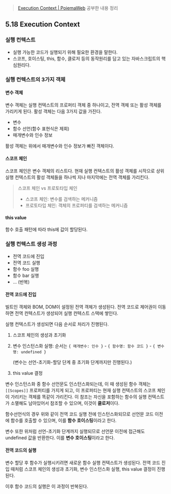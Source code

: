 
> [Execution Context | PoiemaWeb](https://poiemaweb.com/js-execution-context) 공부한 내용 정리

## 5.18 Execution Context

### 실행 컨텍스트

- 실행 가능한 코드가 실행되기 위해 필요한 환경을 말한다.
- 스코프, 호이스팅, this, 함수, 클로저 등의 동작원리를 담고 있는 자바스크립트의 핵심원리다.

### 실행 컨텍스트의 3가지 객체

#### 변수 객체

변수 객체는 실행 컨텍스트의 프로퍼티 객체 중 하나이고, 전역 객체 또는 활성 객체를 가리키게 된다. 활성 객체는 다음 3가지 값을 가진다.

- 변수
- 함수 선언(함수 표현식은 제회)
- 매개변수와 인수 정보

활성 객체는 위에서 매개변수와 인수 정보가 빠진 객체이다.

#### 스코프 체인

스코프 체인은 변수 객체의 리스트다. 현재 실행 컨텍스트의 활성 객체를 시작으로 상위 실행 컨텍스트의 활성 객체들을 하나씩 지나 마지막에는 전역 객체를 가리킨다.

> 스코프 체인 vs 프로토타입 체인
>
> - 스코프 체인: 변수를 검색하는 메커니즘
> - 프로토타입 체인: 객체의 프로퍼티를 검색하는 메커니즘

#### this value

함수 호출 패턴에 따라 this에 값이 할당된다.

### 실행 컨텍스트 생성 과정

- 전역 코드에 진입
- 전역 코드 실행
- 함수 foo 실행
- 함수 bar 실행
- ... (반복)

#### 전역 코드에 진입

빌트인 객체와 BOM, DOM이 설정된 전역 객체가 생성된다. 전역 코드로 제어권이 이동하면 전역 컨텍스트가 생성되어 실행 컨텍스트 스택에 쌓인다.

실행 컨텍스트가 생성되면 다음 순서로 처리가 진행된다.

1. 스코프 체인의 생성과 초기화

2. 변수 인스턴스화 실행: 순서는 `{ 매개변수: 인수 }` - `{ 함수명: 함수 코드 }` - `{ 변수명: undefined }` 

   (변수는 선언-초기화-할당 단계 중 초기화 단계까지만 진행된다.)

3. this value 결정

변수 인스턴스화 중 함수 선언문도 인스턴스화되는데, 이 때 생성된 함수 객체는 `[[Scopes]]` 프로퍼티를 가지게 되고, 이 프로퍼티는 현재 실행 컨텍스트의 스코프 체인이 가리키는 객체를 똑같이 가리킨다. 이 참조는 자신을 포함하는 함수의 실행 컨텍스트가 소멸해도 남아있어서 참조할 수 있으며, 이것이 **클로저**이다.

함수선언식의 경우 위와 같이 전역 코드 실행 전에 인스턴스화되므로 선언문 코드 이전에 함수를 호출할 수 있으며, 이를 **함수 호이스팅**이라고 한다.

변수 또한 위처럼 선언-초기화 단계까지 실행되므로 선언문 이전에 접근해도 undefined 값을 반환한다. 이를 **변수 호이스팅**이라고 한다.

#### 전역 코드의 실행

변수 할당 후 함수가 실행시키려면 새로운 함수 실행 컨텍스트가 생성된다. 전역 코드 진입 때처럼 스코프 체인의 생성과 초기화, 변수 인스턴스화 실행, this value 결정이 진행된다.

이후 함수 코드의 실행은 이 과정이 반복된다.

